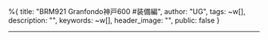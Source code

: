 %{
  title: "BRM921 Granfondo神戸600 #装備編",
  author: "UG",
  tags: ~w[],
  description: "",
  keywords: ~w[],
  header_image: "",
  public: false
}

---
